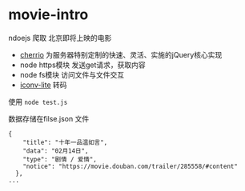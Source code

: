 # movie-intro

ndoejs 爬取 北京即将上映的电影

- [cherrio](https://github.com/cheeriojs/cheerio/wiki/Chinese-README) 为服务器特别定制的快速、灵活、实施的jQuery核心实现
- node https模块  发送get请求，获取内容
- node fs模块  访问文件与文件交互
- [iconv-lite](https://www.npmjs.com/package/iconv-lite)  转码

使用 
`node test.js`

数据存储在filse.json 文件
```
{
    "title": "十年一品温如言",
    "data": "02月14日",
    "type": "剧情 / 爱情",
    "notice": "https://movie.douban.com/trailer/285558/#content"
  },
...

```
